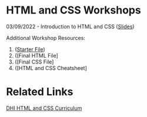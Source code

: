 # HTML and CSS Workshops

03/09/2022 - Introduction to HTML and CSS ([Slides](https://github.com/GCDigitalFellows/workshop-resources/blob/b536f9c8b2f8bdf4c6b5072284096899428010ad/HTML%20and%20CSS/Introduction%20to%20HTML%20and%20CSS%20Slides.pdf))

Additional Workshop Resources: 
1. ([Starter File](2019Fall-Mapping/Components-of-a-GIS-map.pdf))
2. ([Final HTML File]
3. ([Final CSS File]
4. ([HTML and CSS Cheatsheet]

# Related Links 

[DHI HTML and CSS Curriculum](https://curriculum.dhinstitutes.org/workshops/html-css/) 

